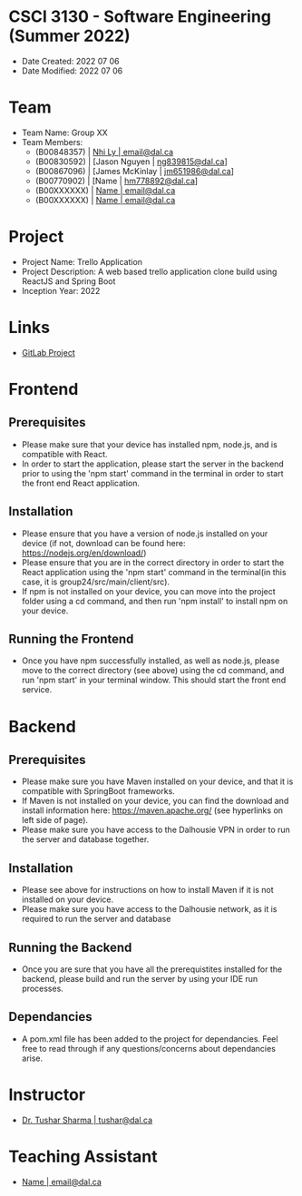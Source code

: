 # CSCI 3130 - Software Engineering (Summer 2022)

- Date Created: 2022 07 06
- Date Modified: 2022 07 06

# Team

- Team Name: Group XX
- Team Members:
  - (B00848357) | [Nhi Ly | email@dal.ca](email@dal.ca)
  - (B00830592) | [Jason Nguyen | ng839815@dal.ca]
  - (B00867096) | [James McKinlay | jm651986@dal.ca]
  - (B00770902) | [Name | hm778892@dal.ca] 
  - (B00XXXXXX) | [Name | email@dal.ca](email@dal.ca)
  - (B00XXXXXX) | [Name | email@dal.ca](email@dal.ca)

# Project

- Project Name: Trello Application
- Project Description: A web based trello application clone build using ReactJS and Spring Boot
- Inception Year: 2022

# Links

- [GitLab Project](https://git.cs.dal.ca/courses/2022-summer/csci-3130/projects/group24)

# Frontend

## Prerequisites

- Please make sure that your device has installed npm, node.js, and is compatible with React.
- In order to start the application, please start the server in the backend prior to using the 'npm start' command in the terminal in order to start the front end React application.

## Installation

- Please ensure that you have a version of node.js installed on your device (if not, download can be found here: https://nodejs.org/en/download/)
- Please ensure that you are in the correct directory in order to start the React application using the 'npm start' command in the terminal(in this case, it is group24/src/main/client/src).
- If npm is not installed on your device, you can move into the project folder using a cd command, and then run 'npm install' to install npm on your device. 

## Running the Frontend

- Once you have npm successfully installed, as well as node.js, please move to the correct directory (see above) using the cd command, and run 'npm start' in your terminal window.  This should start the front end service.

# Backend

## Prerequisites

- Please make sure you have Maven installed on your device, and that it is compatible with SpringBoot frameworks.
- If Maven is not installed on your device, you can find the download and install information here: https://maven.apache.org/ (see hyperlinks on left side of page).
- Please make sure you have access to the Dalhousie VPN in order to run the server and database together.

## Installation

- Please see above for instructions on how to install Maven if it is not installed on your device.
- Please make sure you have access to the Dalhousie network, as it is required to run the server and database

## Running the Backend

- Once you are sure that you have all the prerequistites installed for the backend, please build and run the server by using your IDE run processes.

## Dependancies

- A pom.xml file has been added to the project for dependancies.  Feel free to read through if any questions/concerns about dependancies arise.

# Instructor

- [Dr. Tushar Sharma | tushar@dal.ca](tushar@dal.ca)

# Teaching Assistant

- [Name | email@dal.ca](email@dal.ca)
